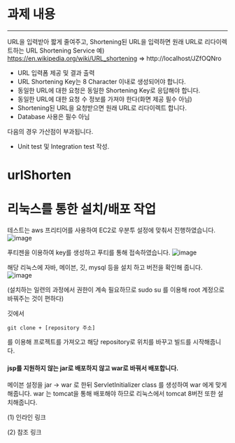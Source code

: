 
# 과제 내용
--- 
URL을 입력받아 짧게 줄여주고, Shortening된 URL을 입력하면 원래 URL로 리다이렉트하는 URL Shortening Service 예) https://en.wikipedia.org/wiki/URL_shortening => http://localhost/JZfOQNro

* URL 입력폼 제공 및 결과 출력
* URL Shortening Key는 8 Character 이내로 생성되어야 합니다.
* 동일한 URL에 대한 요청은 동일한 Shortening Key로 응답해야 합니다.
* 동일한 URL에 대한 요청 수 정보를 가져야 한다(화면 제공 필수 아님)
* Shortening된 URL을 요청받으면 원래 URL로 리다이렉트 합니다.
* Database 사용은 필수 아님

다음의 경우 가산점이 부과됩니다.

* Unit test 및 Integration test 작성.

# urlShorten

# 리눅스를 통한 설치/배포 작업 

테스트는 aws 프리티어를 사용하여 EC2로 우분투 설정에 맞춰서 진행하였습니다.
![image](https://user-images.githubusercontent.com/55343933/111430450-c1da5c00-873d-11eb-908f-d7dab9c1998b.png)

푸티젠을 이용하여 key를 생성하고 푸티를 통해 접속하였습니다. 
![image](https://user-images.githubusercontent.com/55343933/111430654-0108ad00-873e-11eb-93b7-74b149db2e9d.png)

해당 리눅스에 자바, 메이븐, 깃, mysql 등을 설치 하고 버전을 확인해 줍니다. 
![image](https://user-images.githubusercontent.com/55343933/111430873-5c3a9f80-873e-11eb-9259-c214c538957b.png)

(설치하는 일련의 과정에서 권한이 계속 필요하므로 sudo su 를 이용해 root 계정으로 바꿔주는 것이 편하다)

깃에서 
```git
git clone + [repository 주소]
```
 를 이용해 프로젝트를 가져오고 
 해당 repository로 위치를 바꾸고 빌드를 시작해줍니다. 

#### jsp를 지원하지 않는 jar로 배포하지 않고 war로 바꿔서 배포합니다.

메이븐 설정을 jar -> war 로 한뒤 ServletInitializer class 를 생성하여 war 에게 맞게 해줍니다.
war 는 tomcat을 통해 배포해야 하므로 리눅스에서 tomcat 8버전 또한 설치해줍니다. 


(1) 인라인 링크  

(2) 참조 링크  

[blog]: https://miniminis.github.io/2019/10/13/spring/springboot-deploy/

